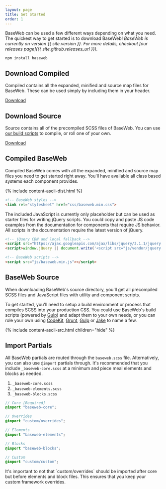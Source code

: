 ```yaml
---
layout: page
title: Get Started
order: 1
---
```


BaseWeb can be used a few different ways depending on what you need. The quickest way to get started is to download BaseWeb! *BaseWeb is currently on version {{ site.version }}. For more details, checkout [our releases page]({{ site.github.releases_url }}).*

<pre class="highlight"><code><span class="editor-prefixed">npm install baseweb</span></code></pre>

<div class="widget-grid">
  <div class="widget card">
    <h2>Download Compiled</h2>
    <p>Compiled contains all the expanded, minified and source map files for BaseWeb. These can be used simply by including them in your header.</p>
    <p><a href="{{ site.github.repository_url }}/tree/master/dist" class="button primary">Download</a></p>
  </div>
  <div class="widget card">
    <h2>Download Source</h2>
    <p>Source contains all of the precompiled SCSS files of BaseWeb. You can use <a href="{{ site.url }}{{ site.baseurl }}/get-started/build-scripts">our build scripts</a> to compile, or roll one of your own.</p>
    <p><a href="{{ site.github.repository_url }}/tree/master/src" class="button primary">Download</a></p>
  </div>
</div>

## Compiled BaseWeb

Compiled BaseWeb comes with all the expanded, minified and source map files you need to get started right away. You'll have available all class based systems each component provides.

<div class="widget fill">
  {% include content-ascii-dist.html %}
</div>

```html
<!-- BaseWeb styles -->
<link rel="stylesheet" href="css/baseweb.min.css">
```

The included JavaScript is currently only placeholder but can be used as starter files for writing jQuery scripts. You could copy and paste JS code examples from the documentation for components that require JS behavior. All scripts in the documentation require the latest version of jQuery.

```html
<!-- jQuery CDN and local fallback -->
<script src="https://ajax.googleapis.com/ajax/libs/jquery/3.1.1/jquery.min.js"></script>
<script>window.jQuery || document.write('<script src="js/vendor/jquery.min.js"><\/script>')</script>

<!-- BaseWeb scripts -->
<script src="js/baseweb.min.js"></script>
```

## BaseWeb Source

When downloading BaseWeb's source directory, you'll get all precompiled SCSS files and JavaScript files with utility and component scripts.

To get started, you'll need to setup a build environment or process that compiles SCSS into your production CSS. You could use BaseWeb's build scripts (powered by [Gulp](http://gulpjs.com/)) and adapt them to your own needs, or you can role your own using [CodeKit](https://incident57.com/codekit/), [Grunt](http://gruntjs.com/), [Gulp](http://gulpjs.com/) or [Jake](http://jakejs.com/) to name a few.

<div class="widget fill">
  {% include content-ascii-src.html children="hide" %}
</div>

## Import Partials

All BaseWeb partials are routed through the `baseweb.scss` file. Alternatively, you can also use `@import` partials through. It's recommended that you include `_baseweb-core.scss` at a minimum and piece meal elements and blocks as needed.

1. `_baseweb-core.scss`
2. `_baseweb-elements.scss`
3. `_baseweb-blocks.scss`

```scss
// Core [Required]
@import "baseweb-core";

// Overrides
@import "custom/overrides";

// Elements
@import "baseweb-elements";

// Blocks
@import "baseweb-blocks";

// Custom
@import "custom/custom";
```

<div class="notice yellow" markdown="1">
It's important to not that `custom/overrides` should be imported after core but before elements and block files. This ensures that you keep your custom framework overrides.
</div>
